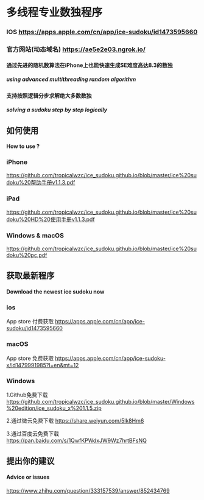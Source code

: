 # 多线程专业数独程序 
### IOS <https://apps.apple.com/cn/app/ice-sudoku/id1473595660>
### 官方网站(动态域名) <https://ae5e2e03.ngrok.io/>
#### 通过先进的随机数算法在iPhone上也能快速生成SE难度高达8.3的数独
##### using advanced multithreading random algorithm
#### 支持按照逻辑分步求解绝大多数数独
##### solving a sudoku step by step logically
## 如何使用 
#### How to use ?
### iPhone 
<https://github.com/tropicalwzc/ice_sudoku.github.io/blob/master/ice%20sudoku%20帮助手册v1.1.3.pdf>
### iPad 
<https://github.com/tropicalwzc/ice_sudoku.github.io/blob/master/ice%20sudoku%20HD%20使用手册v1.1.3.pdf>
### Windows & macOS
<https://github.com/tropicalwzc/ice_sudoku.github.io/blob/master/ice%20sudoku%20pc.pdf>

## 获取最新程序 
#### Download the newest ice sudoku now
### ios 
App store 付费获取 <https://apps.apple.com/cn/app/ice-sudoku/id1473595660>
### macOS
App store 免费获取 <https://apps.apple.com/cn/app/ice-sudoku-x/id1479991985?l=en&mt=12>
### Windows
1.Github免费下载 <https://github.com/tropicalwzc/ice_sudoku.github.io/blob/master/Windows%20edition/ice_sudoku_x%201.1.5.zip>

2.通过微云免费下载 <https://share.weiyun.com/5lk8Hm6>

3.通过百度云免费下载 <https://pan.baidu.com/s/1QwfKPWdxJW9Wz7hrtBFsNQ>

## 提出你的建议 
#### Advice or issues
<https://www.zhihu.com/question/333157539/answer/852434769>

